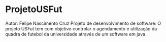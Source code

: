 # ProjetoUSFut
Autor: Felipe Nascimento Cruz
Projeto de desenvolvimento de software: 
O projeto USFut tem com objetivo controlar o agendamento e utilização da quadra de futebol da universidade através de um software em java.
